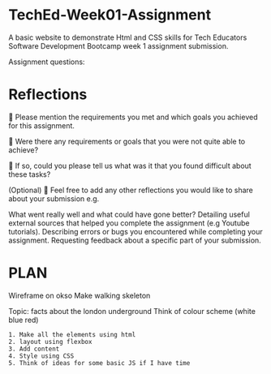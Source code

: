 # TechEd-Week01-Assignment

A basic website to demonstrate Html and CSS skills for Tech Educators Software Development Bootcamp week 1 assignment submission.

Assignment questions:

# Reflections

🎯 Please mention the requirements you met and which goals you achieved for this assignment.

🎯 Were there any requirements or goals that you were not quite able to achieve?

🎯 If so, could you please tell us what was it that you found difficult about these tasks?

(Optional)
🏹 Feel free to add any other reflections you would like to share about your submission e.g.

What went really well and what could have gone better?
Detailing useful external sources that helped you complete the assignment (e.g Youtube tutorials).
Describing errors or bugs you encountered while completing your assignment.
Requesting feedback about a specific part of your submission.

# PLAN

Wireframe on okso
Make walking skeleton

Topic: facts about the london underground
Think of colour scheme (white blue red)

    1. Make all the elements using html
    2. layout using flexbox
    3. Add content
    4. Style using CSS
    5. Think of ideas for some basic JS if I have time
